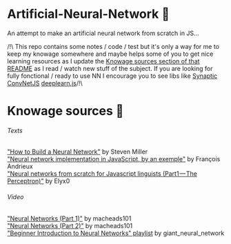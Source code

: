 # Artificial-Neural-Network :space_invader:
An attempt to make an artificial neural network from scratch in JS...

/!\ This repo contains some notes / code / test but it's only a way for me to keep my knowage somewhere and maybe helps some of you to get nice learning resources as I update the [Knowage sources section of that README](#anchors-in-markdown) as I read / watch new stuff of the subject. If you are looking for fully fonctional / ready to use NN I encourage you to see libs like [Synaptic](http://caza.la/synaptic/#/) [ConvNetJS](https://github.com/karpathy/convnetjs) [deeplearn.js](https://deeplearnjs.org/)/!\  

# Knowage sources :book:
###### Texts
["How to Build a Neural Network"](https://stevenmiller888.github.io/mind-how-to-build-a-neural-network/) by Steven Miller  
["Neural network implementation in JavaScript, by an exemple"](https://franpapers.com/en/2017-neural-network-implementation-in-javascript-by-an-example/) by François Andrieux  
["Neural networks from scratch for Javascript linguists (Part1 — The Perceptron)"](https://hackernoon.com/neural-networks-from-scratch-for-javascript-linguists-part1-the-perceptron-632a4d1fbad2) by Elyx0  
###### Video
["Neural Networks (Part 1)"](https://www.youtube.com/watch?v=P02xWy63Q6U) by macheads101  
["Neural Networks (Part 2)"](https://www.youtube.com/watch?v=uHpKdZLutu0) by macheads101  
["Beginner Introduction to Neural Networks" playlist](https://www.youtube.com/playlist?list=PLxt59R_fWVzT9bDxA76AHm3ig0Gg9S3So) by giant_neural_network  